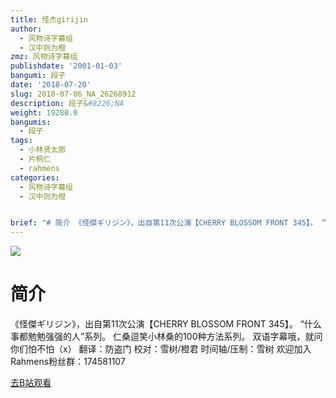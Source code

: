 ```yaml
---
title: 怪杰girijin
author:
  - 风物诗字幕组
  - 汉中则为橙
zmz: 风物诗字幕组
publishdate: '2001-01-03'
bangumi: 段子
date: '2018-07-20'
slug: 2018-07-06_NA_26268912
description: 段子&#8226;NA
weight: 19280.0
bangumis:
  - 段子
tags:
  - 小林贤太郎
  - 片桐仁
  - rahmens
categories:
  - 风物诗字幕组
  - 汉中则为橙


brief: "# 简介 《怪傑ギリジン》，出自第11次公演【CHERRY BLOSSOM FRONT 345】。 “什么事都勉勉强强的人”系列。 仁桑逗笑小林桑的100种方法系列。 双语字幕哦，就问你们怕不怕（x） 翻译：防盗门 校对：雪树/橙君 时间轴/压制：雪树 欢迎加入Rahmens粉丝群：174581107"
---
```

![](https://i.imgur.com/KFb8E8k.jpg)
# 简介  
《怪傑ギリジン》，出自第11次公演【CHERRY BLOSSOM FRONT 345】。
“什么事都勉勉强强的人”系列。
仁桑逗笑小林桑的100种方法系列。
双语字幕哦，就问你们怕不怕（x）
翻译：防盗门 校对：雪树/橙君 时间轴/压制：雪树
欢迎加入Rahmens粉丝群：174581107  

[去B站观看](https://www.bilibili.com/video/av26268912/)
 
